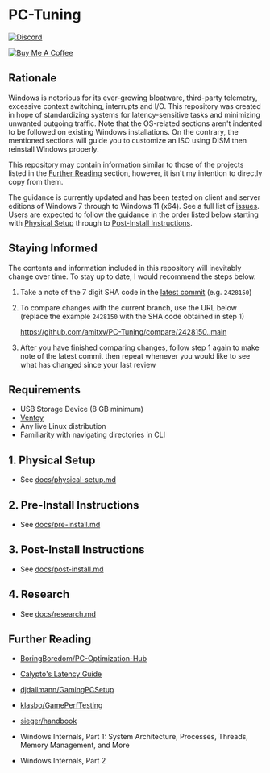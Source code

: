 # PC-Tuning

[![Discord](https://discordapp.com/api/guilds/994887453599076422/widget.png?style=shield)](https://discord.com/invite/yrAnChXXZw)

[![Buy Me A Coffee](https://www.buymeacoffee.com/assets/img/custom_images/orange_img.png)](https://www.buymeacoffee.com/amitxv)

## Rationale

Windows is notorious for its ever-growing bloatware, third-party telemetry, excessive context switching, interrupts and I/O. This repository was created in hope of standardizing systems for latency-sensitive tasks and minimizing unwanted outgoing traffic. Note that the OS-related sections aren't indented to be followed on existing Windows installations. On the contrary, the mentioned sections will guide you to customize an ISO using DISM then reinstall Windows properly.

This repository may contain information similar to those of the projects listed in the [Further Reading](#further-reading) section, however, it isn't my intention to directly copy from them.

The guidance is currently updated and has been tested on client and server editions of Windows 7 through to Windows 11 (x64). See a full list of [issues](https://github.com/amitxv/PC-Tuning/issues). Users are expected to follow the guidance in the order listed below starting with [Physical Setup](#physical-setup) through to [Post-Install Instructions](#post-install-instructions).

## Staying Informed

The contents and information included in this repository will inevitably change over time. To stay up to date, I would recommend the steps below.

1. Take a note of the 7 digit SHA code in the [latest commit](https://github.com/amitxv/PC-Tuning/commit/main) (e.g. ``2428150``)

2. To compare changes with the current branch, use the URL below (replace the example ``2428150`` with the SHA code obtained in step 1)

    <https://github.com/amitxv/PC-Tuning/compare/2428150..main>

3. After you have finished comparing changes, follow step 1 again to make note of the latest commit then repeat whenever you would like to see what has changed since your last review

## Requirements

- USB Storage Device (8 GB minimum)
- [Ventoy](https://github.com/ventoy/Ventoy/releases)
- Any live Linux distribution
- Familiarity with navigating directories in CLI

## 1. Physical Setup

- See [docs/physical-setup.md](/docs/physical-setup.md)

## 2. Pre-Install Instructions

- See [docs/pre-install.md](/docs/pre-install.md)

## 3. Post-Install Instructions

- See [docs/post-install.md](/docs/post-install.md)

## 4. Research

- See [docs/research.md](/docs/research.md)

## Further Reading

- [BoringBoredom/PC-Optimization-Hub](https://github.com/BoringBoredom/PC-Optimization-Hub)

- [Calypto's Latency Guide](https://docs.google.com/document/d/1c2-lUJq74wuYK1WrA_bIvgb89dUN0sj8-hO3vqmrau4)

- [djdallmann/GamingPCSetup](https://github.com/djdallmann/GamingPCSetup)

- [klasbo/GamePerfTesting](https://github.com/klasbo/GamePerfTesting)

- [sieger/handbook](https://github.com/sieger/handbook)

- Windows Internals, Part 1: System Architecture, Processes, Threads, Memory Management, and More

- Windows Internals, Part 2
